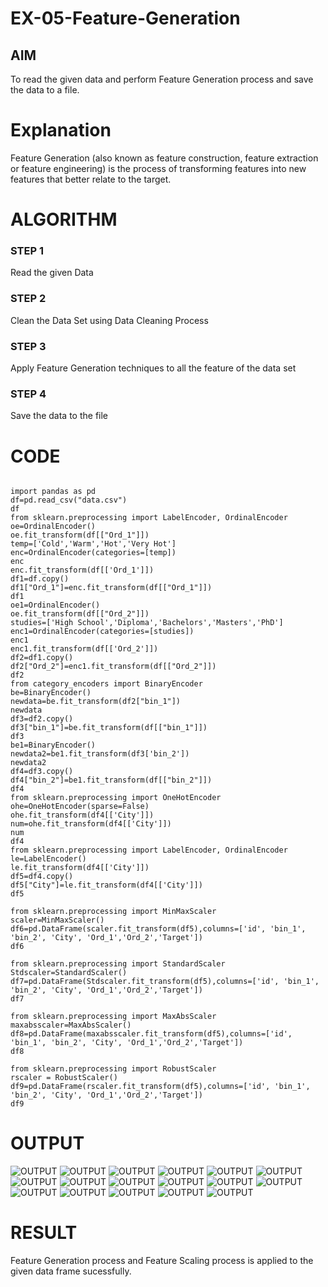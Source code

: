 # EX-05-Feature-Generation


## AIM
To read the given data and perform Feature Generation process and save the data to a file. 

# Explanation
Feature Generation (also known as feature construction, feature extraction or feature engineering) is the process of transforming features into new features that better relate to the target.
 

# ALGORITHM
### STEP 1
Read the given Data
### STEP 2
Clean the Data Set using Data Cleaning Process
### STEP 3
Apply Feature Generation techniques to all the feature of the data set
### STEP 4
Save the data to the file


# CODE

```

import pandas as pd
df=pd.read_csv("data.csv")
df
from sklearn.preprocessing import LabelEncoder, OrdinalEncoder
oe=OrdinalEncoder()
oe.fit_transform(df[["Ord_1"]])
temp=['Cold','Warm','Hot','Very Hot']
enc=OrdinalEncoder(categories=[temp])
enc
enc.fit_transform(df[['Ord_1']])
df1=df.copy()
df1["Ord_1"]=enc.fit_transform(df[["Ord_1"]])
df1
oe1=OrdinalEncoder()
oe.fit_transform(df[["Ord_2"]])
studies=['High School','Diploma','Bachelors','Masters','PhD']
enc1=OrdinalEncoder(categories=[studies])
enc1
enc1.fit_transform(df[['Ord_2']])
df2=df1.copy()
df2["Ord_2"]=enc1.fit_transform(df[["Ord_2"]])
df2
from category_encoders import BinaryEncoder
be=BinaryEncoder()
newdata=be.fit_transform(df2["bin_1"])
newdata
df3=df2.copy()
df3["bin_1"]=be.fit_transform(df[["bin_1"]])
df3
be1=BinaryEncoder()
newdata2=be1.fit_transform(df3['bin_2'])
newdata2
df4=df3.copy()
df4["bin_2"]=be1.fit_transform(df[["bin_2"]])
df4
from sklearn.preprocessing import OneHotEncoder
ohe=OneHotEncoder(sparse=False)
ohe.fit_transform(df4[['City']])
num=ohe.fit_transform(df4[['City']])
num
df4
from sklearn.preprocessing import LabelEncoder, OrdinalEncoder
le=LabelEncoder()
le.fit_transform(df4[['City']])
df5=df4.copy()
df5["City"]=le.fit_transform(df4[['City']])
df5

from sklearn.preprocessing import MinMaxScaler
scaler=MinMaxScaler()
df6=pd.DataFrame(scaler.fit_transform(df5),columns=['id', 'bin_1', 'bin_2', 'City', 'Ord_1','Ord_2','Target'])
df6

from sklearn.preprocessing import StandardScaler
Stdscaler=StandardScaler()
df7=pd.DataFrame(Stdscaler.fit_transform(df5),columns=['id', 'bin_1', 'bin_2', 'City', 'Ord_1','Ord_2','Target'])
df7

from sklearn.preprocessing import MaxAbsScaler
maxabsscaler=MaxAbsScaler()
df8=pd.DataFrame(maxabsscaler.fit_transform(df5),columns=['id', 'bin_1', 'bin_2', 'City', 'Ord_1','Ord_2','Target'])
df8

from sklearn.preprocessing import RobustScaler
rscaler = RobustScaler()
df9=pd.DataFrame(rscaler.fit_transform(df5),columns=['id', 'bin_1', 'bin_2', 'City', 'Ord_1','Ord_2','Target'])
df9

```
# OUTPUT
![OUTPUT](./1.png)
![OUTPUT](./2.png)
![OUTPUT](./3.png)
![OUTPUT](./4.png)
![OUTPUT](./5.png)
![OUTPUT](./6.png)
![OUTPUT](./7.png)
![OUTPUT](./8.png)
![OUTPUT](./9.png)
![OUTPUT](./10.png)
![OUTPUT](./11.png)
![OUTPUT](./12.png)
![OUTPUT](./13.png)
![OUTPUT](./14.png)
![OUTPUT](./15.png)
![OUTPUT](./16.png)
![OUTPUT](./17.png)

# RESULT
Feature Generation process and Feature Scaling process is applied to the given data frame sucessfully.